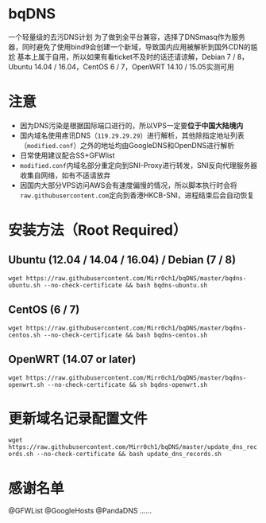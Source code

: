 # bqDNS
一个轻量级的去污DNS计划
为了做到全平台兼容，选择了DNSmasq作为服务器，同时避免了使用bind9会创建一个新域，导致国内应用被解析到国外CDN的尴尬
基本上属于自用，所以如果有看ticket不及时的话还请谅解，Debian 7 / 8，Ubuntu 14.04 / 16.04，CentOS 6 / 7，OpenWRT 14.10 / 15.05实测可用

# 注意
* 因为DNS污染是根据国际端口进行的，所以VPS一定要**位于中国大陆境内**
* 国内域名使用疼讯DNS（`119.29.29.29`）进行解析，其他除指定地址列表（`modified.conf`）之外的地址均由GoogleDNS和OpenDNS进行解析
* 日常使用建议配合SS+GFWlist
* `modified.conf`内域名部分重定向到SNI-Proxy进行转发，SNI反向代理服务器收集自网络，如有不适请放弃
* 因国内大部分VPS访问AWS会有速度偏慢的情况，所以脚本执行时会将`raw.githubusercontent.com`定向到香港HKCB-SNI，进程结束后会自动恢复

# 安装方法（Root Required）
## Ubuntu (12.04 / 14.04 / 16.04) / Debian (7 / 8)
`wget https://raw.githubusercontent.com/Mirr0ch1/bqDNS/master/bqdns-ubuntu.sh --no-check-certificate && bash bqdns-ubuntu.sh`

## CentOS (6 / 7)
`wget https://raw.githubusercontent.com/Mirr0ch1/bqDNS/master/bqdns-centos.sh --no-check-certificate && bash bqdns-centos.sh`

## OpenWRT (14.07 or later)
`wget https://raw.githubusercontent.com/Mirr0ch1/bqDNS/master/bqdns-openwrt.sh --no-check-certificate && sh bqdns-openwrt.sh`

# 更新域名记录配置文件
`wget https://raw.githubusercontent.com/Mirr0ch1/bqDNS/master/update_dns_records.sh --no-check-certificate && bash update_dns_records.sh`

# 感谢名单
@GFWList @GoogleHosts @PandaDNS ……
